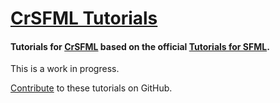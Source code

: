 # [CrSFML Tutorials](http://blaxpirit.github.io/crsfml/tutorials/)

#### Tutorials for [CrSFML](http://github.com/BlaXpirit/crsfml) based on the official [Tutorials for SFML](http://www.sfml-dev.org/tutorials/).

This is a work in progress.

[Contribute](https://github.com/BlaXpirit/crsfml/tree/gh-pages/gitbook) to these tutorials on GitHub.
